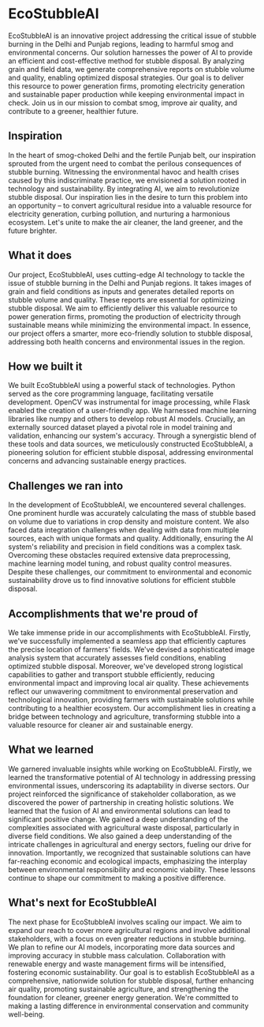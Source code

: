 # EcoStubbleAI
EcoStubbleAI is an innovative project addressing the critical issue of stubble burning in the Delhi and Punjab regions, leading to harmful smog and environmental concerns. Our solution harnesses the power of AI to provide an efficient and cost-effective method for stubble disposal. By analyzing grain and field data, we generate comprehensive reports on stubble volume and quality, enabling optimized disposal strategies. Our goal is to deliver this resource to power generation firms, promoting electricity generation and sustainable paper production while keeping environmental impact in check. Join us in our mission to combat smog, improve air quality, and contribute to a greener, healthier future.

## Inspiration
In the heart of smog-choked Delhi and the fertile Punjab belt, our inspiration sprouted from the urgent need to combat the perilous consequences of stubble burning. Witnessing the environmental havoc and health crises caused by this indiscriminate practice, we envisioned a solution rooted in technology and sustainability. By integrating AI, we aim to revolutionize stubble disposal. Our inspiration lies in the desire to turn this problem into an opportunity – to convert agricultural residue into a valuable resource for electricity generation, curbing pollution, and nurturing a harmonious ecosystem. Let's unite to make the air cleaner, the land greener, and the future brighter.

## What it does
Our project, EcoStubbleAI, uses cutting-edge AI technology to tackle the issue of stubble burning in the Delhi and Punjab regions. It takes images of grain and field conditions as inputs and generates detailed reports on stubble volume and quality. These reports are essential for optimizing stubble disposal. We aim to efficiently deliver this valuable resource to power generation firms, promoting the production of electricity through sustainable means while minimizing the environmental impact. In essence, our project offers a smarter, more eco-friendly solution to stubble disposal, addressing both health concerns and environmental issues in the region.

## How we built it
We built EcoStubbleAI using a powerful stack of technologies. Python served as the core programming language, facilitating versatile development. OpenCV was instrumental for image processing, while Flask enabled the creation of a user-friendly app. We harnessed machine learning libraries like numpy and others to develop robust AI models. Crucially, an externally sourced dataset played a pivotal role in model training and validation, enhancing our system's accuracy. Through a synergistic blend of these tools and data sources, we meticulously constructed EcoStubbleAI, a pioneering solution for efficient stubble disposal, addressing environmental concerns and advancing sustainable energy practices.

## Challenges we ran into
In the development of EcoStubbleAI, we encountered several challenges. One prominent hurdle was accurately calculating the mass of stubble based on volume due to variations in crop density and moisture content. We also faced data integration challenges when dealing with data from multiple sources, each with unique formats and quality. Additionally, ensuring the AI system's reliability and precision in field conditions was a complex task. Overcoming these obstacles required extensive data preprocessing, machine learning model tuning, and robust quality control measures. Despite these challenges, our commitment to environmental and economic sustainability drove us to find innovative solutions for efficient stubble disposal.

## Accomplishments that we're proud of
We take immense pride in our accomplishments with EcoStubbleAI. Firstly, we've successfully implemented a seamless app that efficiently captures the precise location of farmers' fields. We've devised a sophisticated image analysis system that accurately assesses field conditions, enabling optimized stubble disposal. Moreover, we've developed strong logistical capabilities to gather and transport stubble efficiently, reducing environmental impact and improving local air quality. These achievements reflect our unwavering commitment to environmental preservation and technological innovation, providing farmers with sustainable solutions while contributing to a healthier ecosystem. Our accomplishment lies in creating a bridge between technology and agriculture, transforming stubble into a valuable resource for cleaner air and sustainable energy.

## What we learned
We garnered invaluable insights while working on EcoStubbleAI. Firstly, we learned the transformative potential of AI technology in addressing pressing environmental issues, underscoring its adaptability in diverse sectors. Our project reinforced the significance of stakeholder collaboration, as we discovered the power of partnership in creating holistic solutions. We learned that the fusion of AI and environmental solutions can lead to significant positive change. We gained a deep understanding of the complexities associated with agricultural waste disposal, particularly in diverse field conditions. We also gained a deep understanding of the intricate challenges in agricultural and energy sectors, fueling our drive for innovation. Importantly, we recognized that sustainable solutions can have far-reaching economic and ecological impacts, emphasizing the interplay between environmental responsibility and economic viability. These lessons continue to shape our commitment to making a positive difference.

## What's next for EcoStubbleAI
The next phase for EcoStubbleAI involves scaling our impact. We aim to expand our reach to cover more agricultural regions and involve additional stakeholders, with a focus on even greater reductions in stubble burning. We plan to refine our AI models, incorporating more data sources and improving accuracy in stubble mass calculation. Collaboration with renewable energy and waste management firms will be intensified, fostering economic sustainability. Our goal is to establish EcoStubbleAI as a comprehensive, nationwide solution for stubble disposal, further enhancing air quality, promoting sustainable agriculture, and strengthening the foundation for cleaner, greener energy generation. We're committed to making a lasting difference in environmental conservation and community well-being.
